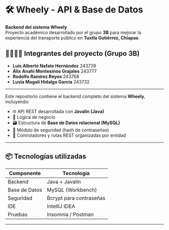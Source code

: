 # 🛠️ Wheely - API & Base de Datos

**Backend del sistema Wheely**  
Proyecto académico desarrollado por el grupo **3B** para mejorar la experiencia del transporte público en **Tuxtla Gutiérrez, Chiapas**.

## 👨‍👩‍👧‍👦 Integrantes del proyecto (Grupo 3B)

- **Luis Alberto Nafate Hernández** 243728
- **Alix Anahí Montesinos Grajales** 243777
- **Rodolfo Ramírez Reyes** 243768
- **Luvia Magalí Hidalgo García** 243732

---

Este repositorio contiene el backend completo del sistema **Wheely**, incluyendo:
- 🌐 API REST desarrollada con **Javalin (Java)**
- 🧠 Lógica de negocio
- 🗃️ Estructura de **Base de Datos relacional (MySQL)**
- 🔐 Módulo de seguridad (hash de contraseñas)
- 📎 Controladores y rutas REST organizadas por entidad

---


## 📦 Tecnologías utilizadas

| Componente | Tecnología         |
|------------|--------------------|
| Backend    | Java + Javalin     |
| Base de Datos | MySQL (Workbench) |
| Seguridad  | Bcrypt para contraseñas |
| IDE        | IntelliJ IDEA      |
| Pruebas    | Insomnia / Postman |

---
